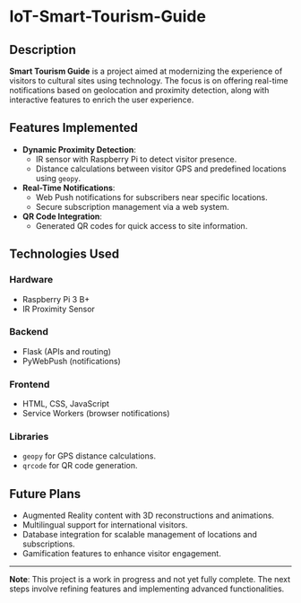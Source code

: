 # IoT-Smart-Tourism-Guide

## Description

**Smart Tourism Guide** is a project aimed at modernizing the experience of visitors to cultural sites using technology. The focus is on offering real-time notifications based on geolocation and proximity detection, along with interactive features to enrich the user experience.

## Features Implemented

- **Dynamic Proximity Detection**:
  - IR sensor with Raspberry Pi to detect visitor presence.
  - Distance calculations between visitor GPS and predefined locations using `geopy`.
- **Real-Time Notifications**:
  - Web Push notifications for subscribers near specific locations.
  - Secure subscription management via a web system.
- **QR Code Integration**:
  - Generated QR codes for quick access to site information.

## Technologies Used

### Hardware

- Raspberry Pi 3 B+
- IR Proximity Sensor

### Backend

- Flask (APIs and routing)
- PyWebPush (notifications)

### Frontend

- HTML, CSS, JavaScript
- Service Workers (browser notifications)

### Libraries

- `geopy` for GPS distance calculations.
- `qrcode` for QR code generation.

## Future Plans

- Augmented Reality content with 3D reconstructions and animations.
- Multilingual support for international visitors.
- Database integration for scalable management of locations and subscriptions.
- Gamification features to enhance visitor engagement.

---

**Note**: This project is a work in progress and not yet fully complete. The next steps involve refining features and implementing advanced functionalities.
